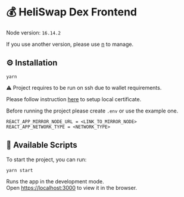 # 💰 HeliSwap Dex Frontend

Node version: `16.14.2`

If you use another version, please use [n](https://github.com/tj/n) to manage.

## ⚙️ Installation

```
yarn
```

⚠️ Project requires to be run on ssh due to wallet requirements.

Please follow instruction [here](https://www.freecodecamp.org/news/how-to-set-up-https-locally-with-create-react-app/) to setup local certificate.

Before running the project please create `.env` or use the example one.

```
REACT_APP_MIRROR_NODE_URL = <LINK_TO_MIRROR_NODE>
REACT_APP_NETWORK_TYPE = <NETWORK_TYPE>
```

## 🚀 Available Scripts

To start the project, you can run:

```
yarn start
```

Runs the app in the development mode.\
Open [https://localhost:3000](https://localhost:3000) to view it in the browser.
